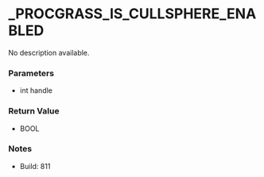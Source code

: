 # _PROCGRASS_IS_CULLSPHERE_ENABLED

No description available.

### Parameters
* int handle

### Return Value
* BOOL

### Notes
* Build: 811

